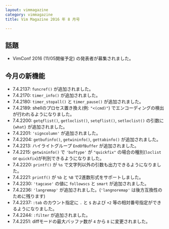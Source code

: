 ```yaml
---
layout: vimmagazine
category: vimmagazine
title: Vim Magazine 2016 年 8 月号

---
```


## 話題

*   VimConf 2016 (11/05開催予定) の発表者が募集されました。

## 今月の新機能

*   7.4.2137: `funcref()` が追加されました。
*   7.4.2170: `timer_info()` が追加されました。
*   7.4.2180: `timer_stopall()` と `timer_pause()` が追加されました。
*   7.4.2189: shellのプロセス置き換え(例: `"<(cmd)"`) でエンコーディングの検出が行われるようになりました。
*   7.4.2200: `getqflist()`, `getloclist()`, `setqflist()`, `setloclist()` の引数に `{what}` が追加されました。
*   7.4.2201: `'signcolumn'` が追加されました。
*   7.4.2204: `getbufinfo()`, `getwininfo()`, `gettabinfo()` が追加されました。
*   7.4.2213: ハイライトグループ `EndOfBuffer` が追加されました。
*   7.4.2215: `getwininfo()` で `'buftype'` が `"quickfix"` の場合の種別(`loclist` or `quickfix`)が判別できるようになりました。
*   7.4.2220: `printf()` が `%s` で文字列以外の引数も出力できるようになりました。
*   7.4.2221: `printf()` が `%b` と `%B` で2進数形式をサポートしました。
*   7.4.2230: `'tagcase'` の値に `followscs` と `smart` が追加されました。
*   7.4.2236: `'langremap'` が追加されました。(`'langnoremap'` は後方互換性のために残ります)
*   7.4.2237: `:tab` のカウント指定に `.` と `$` および `+2` 等の相対番号指定ができるようになりました。
*   7.4.2244: `:filter` が追加されました。
*   7.4.2251: diffモードの最大バッファ数が `4` から `8` に変更されました。

